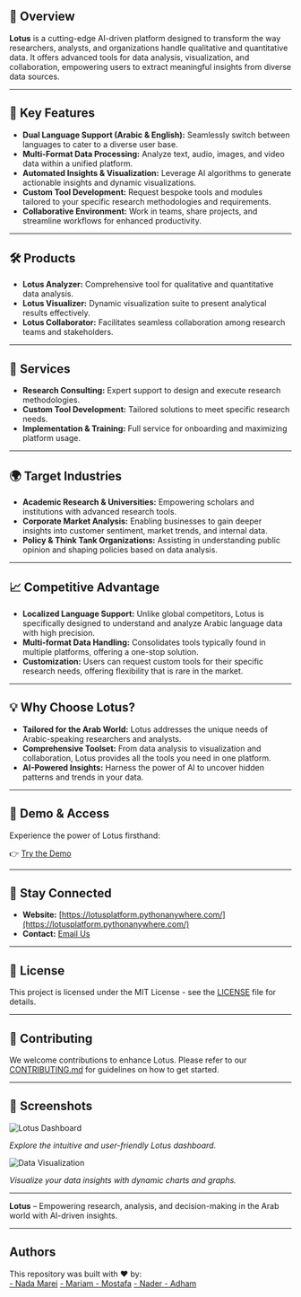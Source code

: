 
## 🚀 Overview

**Lotus** is a cutting-edge AI-driven platform designed to transform the way researchers, analysts, and organizations handle qualitative and quantitative data. It offers advanced tools for data analysis, visualization, and collaboration, empowering users to extract meaningful insights from diverse data sources.

---

## 🔧 Key Features

* **Dual Language Support (Arabic & English):** Seamlessly switch between languages to cater to a diverse user base.
* **Multi-Format Data Processing:** Analyze text, audio, images, and video data within a unified platform.
* **Automated Insights & Visualization:** Leverage AI algorithms to generate actionable insights and dynamic visualizations.
* **Custom Tool Development:** Request bespoke tools and modules tailored to your specific research methodologies and requirements.
* **Collaborative Environment:** Work in teams, share projects, and streamline workflows for enhanced productivity.

---

## 🛠 Products

* **Lotus Analyzer:** Comprehensive tool for qualitative and quantitative data analysis.
* **Lotus Visualizer:** Dynamic visualization suite to present analytical results effectively.
* **Lotus Collaborator:** Facilitates seamless collaboration among research teams and stakeholders.

---

## 💼 Services

* **Research Consulting:** Expert support to design and execute research methodologies.
* **Custom Tool Development:** Tailored solutions to meet specific research needs.
* **Implementation & Training:** Full service for onboarding and maximizing platform usage.

---

## 🌍 Target Industries

* **Academic Research & Universities:** Empowering scholars and institutions with advanced research tools.
* **Corporate Market Analysis:** Enabling businesses to gain deeper insights into customer sentiment, market trends, and internal data.
* **Policy & Think Tank Organizations:** Assisting in understanding public opinion and shaping policies based on data analysis.

---

## 📈 Competitive Advantage

* **Localized Language Support:** Unlike global competitors, Lotus is specifically designed to understand and analyze Arabic language data with high precision.
* **Multi-format Data Handling:** Consolidates tools typically found in multiple platforms, offering a one-stop solution.
* **Customization:** Users can request custom tools for their specific research needs, offering flexibility that is rare in the market.

---

## 💡 Why Choose Lotus?

* **Tailored for the Arab World:** Lotus addresses the unique needs of Arabic-speaking researchers and analysts.
* **Comprehensive Toolset:** From data analysis to visualization and collaboration, Lotus provides all the tools you need in one platform.
* **AI-Powered Insights:** Harness the power of AI to uncover hidden patterns and trends in your data.

---

## 🔗 Demo & Access

Experience the power of Lotus firsthand:

👉 [Try the Demo](https://lotusplatform.pythonanywhere.com/)

---

## 📢 Stay Connected

* **Website:** [https://lotusplatform.pythonanywhere.com/](https://lotusplatform.pythonanywhere.com/)
* **Contact:** [Email Us](nadamarey24@gmail.com)

---

## 📝 License

This project is licensed under the MIT License - see the [LICENSE](LICENSE) file for details.

---

## 🤝 Contributing

We welcome contributions to enhance Lotus. Please refer to our [CONTRIBUTING.md](CONTRIBUTING.md) for guidelines on how to get started.

---

## 📸 Screenshots

![Lotus Dashboard](https://lotusplatform.pythonanywhere.com/static/images/dashboard.png)

*Explore the intuitive and user-friendly Lotus dashboard.*

![Data Visualization](https://lotusplatform.pythonanywhere.com/static/images/visualization.png)

*Visualize your data insights with dynamic charts and graphs.*

---

**Lotus** – Empowering research, analysis, and decision-making in the Arab world with AI-driven insights.

---
## Authors 
This repository was built with ❤️ by:<br>
<a href="https://github.com/NadaMarei">- Nada Marei</a>  <a href="">- Mariam </a> <a href=""> - Mostafa</a> <a href=""> - Nader </a> <a href="">- Adham </a> 
